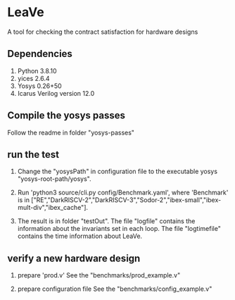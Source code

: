 # LeaVe
A tool for checking the contract satisfaction for hardware designs


## Dependencies
1. Python 3.8.10
2. yices 2.6.4
3. Yosys 0.26+50
4. Icarus Verilog version 12.0


## Compile the yosys passes
Follow the readme in folder "yosys-passes"


## run the test
1. Change the "yosysPath" in configuration file to the executable yosys "yosys-root-path/yosys".

2. Run 'python3 source/cli.py config/Benchmark.yaml', where 'Benchmark' is in ["RE","DarkRISCV-2","DarkRISCV-3","Sodor-2","ibex-small","ibex-mult-div","ibex_cache"].

3. The result is in folder "testOut". The file "logfile" contains the information about the invariants set in each loop. The file "logtimefile" contains the time information about LeaVe.


## verify a new hardware design
1. prepare 'prod.v'
    See the "benchmarks/prod_example.v"

2. prepare configuration file
    See the "benchmarks/config_example.v"
